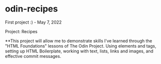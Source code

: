 # odin-recipes
<p> First project :) - May 7, 2022 </p>
<p> Project: Recipes </p>
<p> **This project will allow me to demonstrate skills I've learned through the "HTML Foundations" lessons of The Odin Project. Using elements and tags, setting up HTML Boilerplate, working with text, lists, links and images, and effective commit messages. </p>